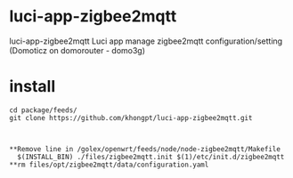 # luci-app-zigbee2mqtt

luci-app-zigbee2mqtt
Luci app manage zigbee2mqtt configuration/setting (Domoticz on domorouter - domo3g)

# install

    cd package/feeds/
    git clone https://github.com/khongpt/luci-app-zigbee2mqtt.git
    
    

    **Remove line in /golex/openwrt/feeds/node/node-zigbee2mqtt/Makefile
      $(INSTALL_BIN) ./files/zigbee2mqtt.init $(1)/etc/init.d/zigbee2mqtt
    **rm files/opt/zigbee2mqtt/data/configuration.yaml
